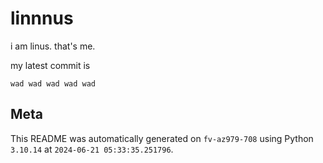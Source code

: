 # linnnus

i am linus. that's me.

my latest commit is

```
wad wad wad wad wad
```

## Meta

This README was automatically generated on `fv-az979-708` using Python
`3.10.14` at `2024-06-21 05:33:35.251796`.
